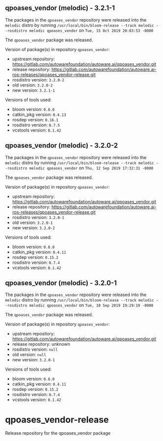 ## qpoases_vendor (melodic) - 3.2.1-1

The packages in the `qpoases_vendor` repository were released into the `melodic` distro by running `/usr/local/bin/bloom-release --track melodic --rosdistro melodic qpoases_vendor` on `Tue, 15 Oct 2019 20:03:53 -0000`

The `qpoases_vendor` package was released.

Version of package(s) in repository `qpoases_vendor`:

- upstream repository: https://gitlab.com/autowarefoundation/autoware.ai/qpoases_vendor.git
- release repository: https://gitlab.com/autowarefoundation/autoware.ai-ros-releases/qpoases_vendor-release.git
- rosdistro version: `3.2.0-2`
- old version: `3.2.0-2`
- new version: `3.2.1-1`

Versions of tools used:

- bloom version: `0.8.0`
- catkin_pkg version: `0.4.13`
- rosdep version: `0.16.1`
- rosdistro version: `0.7.5`
- vcstools version: `0.1.42`


## qpoases_vendor (melodic) - 3.2.0-2

The packages in the `qpoases_vendor` repository were released into the `melodic` distro by running `/usr/local/bin/bloom-release --track melodic --rosdistro melodic qpoases_vendor` on `Thu, 12 Sep 2019 17:32:31 -0000`

The `qpoases_vendor` package was released.

Version of package(s) in repository `qpoases_vendor`:

- upstream repository: https://gitlab.com/autowarefoundation/autoware.ai/qpoases_vendor.git
- release repository: https://gitlab.com/autowarefoundation/autoware.ai-ros-releases/qpoases_vendor-release.git
- rosdistro version: `3.2.0-1`
- old version: `3.2.0-1`
- new version: `3.2.0-2`

Versions of tools used:

- bloom version: `0.8.0`
- catkin_pkg version: `0.4.11`
- rosdep version: `0.15.2`
- rosdistro version: `0.7.4`
- vcstools version: `0.1.42`


## qpoases_vendor (melodic) - 3.2.0-1

The packages in the `qpoases_vendor` repository were released into the `melodic` distro by running `/usr/local/bin/bloom-release --track melodic --rosdistro melodic qpoases_vendor` on `Tue, 10 Sep 2019 19:29:19 -0000`

The `qpoases_vendor` package was released.

Version of package(s) in repository `qpoases_vendor`:

- upstream repository: https://gitlab.com/autowarefoundation/autoware.ai/qpoases_vendor.git
- release repository: unknown
- rosdistro version: `null`
- old version: `null`
- new version: `3.2.0-1`

Versions of tools used:

- bloom version: `0.8.0`
- catkin_pkg version: `0.4.11`
- rosdep version: `0.15.2`
- rosdistro version: `0.7.4`
- vcstools version: `0.1.42`


# qpoases_vendor-release

Release repository for the qpoases_vendor package
